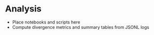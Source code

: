 # Analysis

- Place notebooks and scripts here
- Compute divergence metrics and summary tables from JSONL logs
